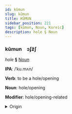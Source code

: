 ```yaml
---
id: kûmun
slug: kûmun
title: KÛMUN
sidebar_position: 221
tags: [kûmun, Noun, Koreic]
description: hole § Noun
---
```


### kûmun&emsp;<span kind="abugida">ɔʄƶ̃ʃ</span>

*hole* **§** [Noun](../../tags/Noun)

**IPA**: /ˈku.mʌn/

**Verb**: to be a hole/opening

**Noun**: hole/opening

**Modifier**: hole/opening-related

<details>
    <summary>Origin</summary>
    Korean 구멍 gumeong [kumʌ̹ŋ]<br/>
    <em>Koreic Language Family</em>
</details>